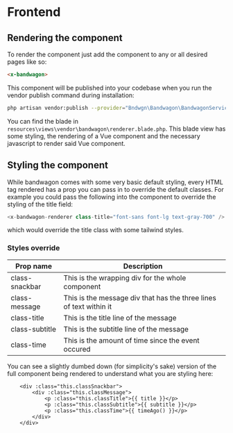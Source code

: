 # Frontend

## Rendering the component

To render the component just add the component to any or all desired pages like so:
```html
<x-bandwagon>
```
This component will be published into your codebase when you run the vendor publish command during installation:
```sh
php artisan vendor:publish --provider="Bndwgn\Bandwagon\BandwagonServiceProvider"
```
You can find the blade in `resources\views\vendor\bandwagon\renderer.blade.php`. This blade view has some styling, the rendering of a Vue component and the necessary javascript to render said Vue component.

## Styling the component
While bandwagon comes with some very basic default styling, every HTML tag rendered has a prop you can pass in to override the default classes. For example you could pass the following into the component to override the styling of the title field:

```php
<x-bandwagon-renderer class-title="font-sans font-lg text-gray-700" />
```
which would override the title class with some tailwind styles.

### Styles override

| Prop name | Description |
| --------- | ----------- |
| class-snackbar | This is the wrapping div for the whole component |
| class-message | This is the message div that has the three lines of text within it |
| class-title | This is the title line of the message |
| class-subtitle | This is the subtitle line of the message | 
| class-time | This is the amount of time since the event occured |

You can see a slightly dumbed down (for simplicity's sake) version of the full component being rendered to understand what you are styling here:

```vue
    <div :class="this.classSnackbar">
        <div :class="this.classMessage">
            <p :class="this.classTitle">{{ title }}</p>
            <p :class="this.classSubtitle">{{ subtitle }}</p>
            <p :class="this.classTime">{{ timeAgo() }}</p>
        </div>
    </div>
```